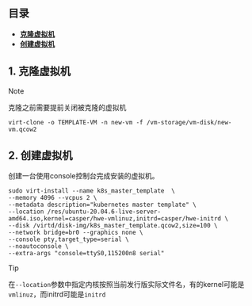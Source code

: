 ## 目录
- **[克隆虚拟机](#1-克隆虚拟机)**
- **[创建虚拟机](#2-创建虚拟机)**

## 1. 克隆虚拟机
> [!NOTE]
> 克隆之前需要提前关闭被克隆的虚拟机

```
virt-clone -o TEMPLATE-VM -n new-vm -f /vm-storage/vm-disk/new-vm.qcow2
```
## 2. 创建虚拟机
创建一台使用console控制台完成安装的虚拟机。
```
sudo virt-install --name k8s_master_template  \
--memory 4096 --vcpus 2 \
--metadata description="kubernetes master template" \
--location /res/ubuntu-20.04.6-live-server-amd64.iso,kernel=casper/hwe-vmlinuz,initrd=casper/hwe-initrd \
--disk /virtd/disk-img/k8s_master_template.qcow2,size=100 \
--network bridge=br0 --graphics none \
--console pty,target_type=serial \
--noautoconsole \
--extra-args "console=ttyS0,115200n8 serial"
```
> [!TIP]
> 在`--location`参数中指定内核按照当前发行版实际文件名，有的kernel可能是`vmlinuz`，而initrd可能是`initrd`